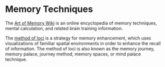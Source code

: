 # Memory Techniques

The [Art of Memory Wiki](https://artofmemory.com/wiki/Main_Page/) is an online encyclopedia of memory techniques, mental calculation, and related brain training information.

The [method of loci](https://en.wikipedia.org/wiki/Method_of_loci) is a strategy for memory enhancement, which uses visualizations of familiar spatial environments in order to enhance the recall of information. The method of loci is also known as the memory journey, memory palace, journey method, memory spaces, or mind palace technique.
